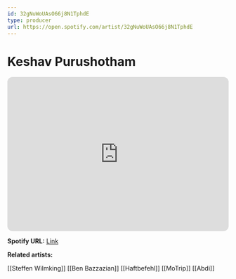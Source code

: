 ```yaml
---
id: 32gNuWoUAsO66j8N1TphdE
type: producer
url: https://open.spotify.com/artist/32gNuWoUAsO66j8N1TphdE
---
```

# Keshav Purushotham

<iframe style="border-radius:12px" src="https://open.spotify.com/embed/artist/32gNuWoUAsO66j8N1TphdE" width="100%" height="352" frameBorder="0" allowfullscreen="" allow="autoplay; clipboard-write; encrypted-media; fullscreen; picture-in-picture" loading="lazy"></iframe>

**Spotify URL:** [Link](https://open.spotify.com/artist/32gNuWoUAsO66j8N1TphdE)

**Related artists:**

[[Steffen Wilmking]]
[[Ben Bazzazian]]
[[Haftbefehl]]
[[MoTrip]]
[[Abdi]]

